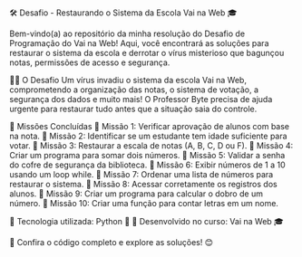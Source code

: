 🛠️ Desafio - Restaurando o Sistema da Escola Vai na Web 🎓

Bem-vindo(a) ao repositório da minha resolução do Desafio de Programação do Vai na Web! Aqui, você encontrará as soluções para restaurar o sistema da escola e derrotar o vírus misterioso que bagunçou notas, permissões de acesso e segurança.

🕵️‍♂️ O Desafio
Um vírus invadiu o sistema da escola Vai na Web, comprometendo a organização das notas, o sistema de votação, a segurança dos dados e muito mais! O Professor Byte precisa de ajuda urgente para restaurar tudo antes que a situação saia do controle.

🚀 Missões Concluídas
🔹 Missão 1: Verificar aprovação de alunos com base na nota.
🔹 Missão 2: Identificar se um estudante tem idade suficiente para votar.
🔹 Missão 3: Restaurar a escala de notas (A, B, C, D ou F).
🔹 Missão 4: Criar um programa para somar dois números.
🔹 Missão 5: Validar a senha do cofre de segurança da biblioteca.
🔹 Missão 6: Exibir números de 1 a 10 usando um loop while.
🔹 Missão 7: Ordenar uma lista de números para restaurar o sistema.
🔹 Missão 8: Acessar corretamente os registros dos alunos.
🔹 Missão 9: Criar um programa para calcular o dobro de um número.
🔹 Missão 10: Criar uma função para contar letras em um nome.


📌 Tecnologia utilizada: Python 🐍
📌 Desenvolvido no curso: Vai na Web 🎓

🔗 Confira o código completo e explore as soluções! 😊


